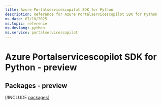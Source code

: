 ```yaml
---
title: Azure Portalservicescopilot SDK for Python
description: Reference for Azure Portalservicescopilot SDK for Python
ms.date: 07/18/2025
ms.topic: reference
ms.devlang: python
ms.service: portalservicescopilot
---
```

# Azure Portalservicescopilot SDK for Python - preview
## Packages - preview
[!INCLUDE [packages](portalservicescopilot-index.md)]